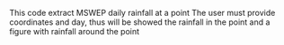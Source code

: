 This code extract MSWEP daily rainfall at a point
The user must provide coordinates and day, thus will be showed the rainfall in the point and a figure with rainfall around the point
